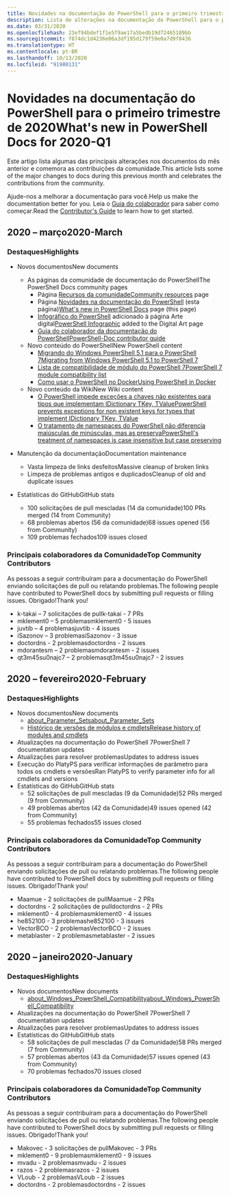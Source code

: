```yaml
---
title: Novidades na documentação do PowerShell para o primeiro trimestre de 2020
description: Lista de alterações na documentação do PowerShell para o primeiro trimestre de 2020
ms.date: 03/31/2020
ms.openlocfilehash: 23ef94bdef1f1e5f9ae17a5bedb19d72465189bb
ms.sourcegitcommit: f874dc1d4236e06a3df195d179f59e0a7d9f8436
ms.translationtype: HT
ms.contentlocale: pt-BR
ms.lasthandoff: 10/13/2020
ms.locfileid: "91980131"
---
```

# <a name="whats-new-in-powershell-docs-for-2020-q1"></a><span data-ttu-id="0702a-103">Novidades na documentação do PowerShell para o primeiro trimestre de 2020</span><span class="sxs-lookup"><span data-stu-id="0702a-103">What's new in PowerShell Docs for 2020-Q1</span></span>

<span data-ttu-id="0702a-104">Este artigo lista algumas das principais alterações nos documentos do mês anterior e comemora as contribuições da comunidade.</span><span class="sxs-lookup"><span data-stu-id="0702a-104">This article lists some of the major changes to docs during this previous month and celebrates the contributions from the community.</span></span>

<span data-ttu-id="0702a-105">Ajude-nos a melhorar a documentação para você.</span><span class="sxs-lookup"><span data-stu-id="0702a-105">Help us make the documentation better for you.</span></span> <span data-ttu-id="0702a-106">Leia o [Guia do colaborador][contrib] para saber como começar.</span><span class="sxs-lookup"><span data-stu-id="0702a-106">Read the [Contributor's Guide][contrib] to learn how to get started.</span></span>

## <a name="2020-march"></a><span data-ttu-id="0702a-107">2020 – março</span><span class="sxs-lookup"><span data-stu-id="0702a-107">2020-March</span></span>

### <a name="highlights"></a><span data-ttu-id="0702a-108">Destaques</span><span class="sxs-lookup"><span data-stu-id="0702a-108">Highlights</span></span>

- <span data-ttu-id="0702a-109">Novos documentos</span><span class="sxs-lookup"><span data-stu-id="0702a-109">New documents</span></span>
  - <span data-ttu-id="0702a-110">As páginas da comunidade de documentação do PowerShell</span><span class="sxs-lookup"><span data-stu-id="0702a-110">The PowerShell Docs community pages</span></span>
    - <span data-ttu-id="0702a-111">Página [Recursos da comunidade](/powershell/scripting/community/community-support)</span><span class="sxs-lookup"><span data-stu-id="0702a-111">[Community resources](/powershell/scripting/community/community-support) page</span></span>
    - <span data-ttu-id="0702a-112">Página [Novidades na documentação do PowerShell](#2020-march) (esta página)</span><span class="sxs-lookup"><span data-stu-id="0702a-112">[What's new in PowerShell Docs](#2020-march) page (this page)</span></span>
    - <span data-ttu-id="0702a-113">[Infográfico do PowerShell](https://github.com/MicrosoftDocs/PowerShell-Docs/blob/staging/assets/PowerShell_7_Infographic.pdf) adicionado à página Arte digital</span><span class="sxs-lookup"><span data-stu-id="0702a-113">[PowerShell Infographic](https://github.com/MicrosoftDocs/PowerShell-Docs/blob/staging/assets/PowerShell_7_Infographic.pdf) added to the Digital Art page</span></span>
    - [<span data-ttu-id="0702a-114">Guia do colaborador da documentação do PowerShell</span><span class="sxs-lookup"><span data-stu-id="0702a-114">PowerShell-Doc contributor guide</span></span>](/powershell/scripting/community/contributing/overview)
  - <span data-ttu-id="0702a-115">Novo conteúdo do PowerShell</span><span class="sxs-lookup"><span data-stu-id="0702a-115">New PowerShell content</span></span>
    - [<span data-ttu-id="0702a-116">Migrando do Windows PowerShell 5.1 para o PowerShell 7</span><span class="sxs-lookup"><span data-stu-id="0702a-116">Migrating from Windows PowerShell 5.1 to PowerShell 7</span></span>](/powershell/scripting/whats-new/migrating-from-windows-powershell-51-to-powershell-7)
    - [<span data-ttu-id="0702a-117">Lista de compatibilidade de módulo do PowerShell 7</span><span class="sxs-lookup"><span data-stu-id="0702a-117">PowerShell 7 module compatibility list</span></span>](/PowerShell/scripting/whats-new/module-compatibility)
    - [<span data-ttu-id="0702a-118">Como usar o PowerShell no Docker</span><span class="sxs-lookup"><span data-stu-id="0702a-118">Using PowerShell in Docker</span></span>](/powershell/scripting/install/powershell-in-docker)
  - <span data-ttu-id="0702a-119">Novo conteúdo da Wiki</span><span class="sxs-lookup"><span data-stu-id="0702a-119">New Wiki content</span></span>
    - [<span data-ttu-id="0702a-120">O PowerShell impede exceções a chaves não existentes para tipos que implementam IDictionary TKey, TValue</span><span class="sxs-lookup"><span data-stu-id="0702a-120">PowerShell prevents exceptions for non existent keys for types that implement IDictionary TKey, TValue</span></span>](https://github.com/MicrosoftDocs/PowerShell-Docs/wiki/PowerShell-prevents-exceptions-for-non-existent-keys-for-types-that-implement-IDictionary-TKey,-TValue-)
    - [<span data-ttu-id="0702a-121">O tratamento de namespaces do PowerShell não diferencia maiúsculas de minúsculas, mas as preserva</span><span class="sxs-lookup"><span data-stu-id="0702a-121">PowerShell's treatment of namespaces is case insensitive but case preserving</span></span>](https://github.com/MicrosoftDocs/PowerShell-Docs/wiki/PowerShell's-treatment-of-namespaces-is-case-insensitive-but-case-preserving)

- <span data-ttu-id="0702a-122">Manutenção da documentação</span><span class="sxs-lookup"><span data-stu-id="0702a-122">Documentation maintenance</span></span>
  - <span data-ttu-id="0702a-123">Vasta limpeza de links desfeitos</span><span class="sxs-lookup"><span data-stu-id="0702a-123">Massive cleanup of broken links</span></span>
  - <span data-ttu-id="0702a-124">Limpeza de problemas antigos e duplicados</span><span class="sxs-lookup"><span data-stu-id="0702a-124">Cleanup of old and duplicate issues</span></span>

- <span data-ttu-id="0702a-125">Estatísticas do GitHub</span><span class="sxs-lookup"><span data-stu-id="0702a-125">GitHub stats</span></span>
  - <span data-ttu-id="0702a-126">100 solicitações de pull mescladas (14 da comunidade)</span><span class="sxs-lookup"><span data-stu-id="0702a-126">100 PRs merged (14 from Community)</span></span>
  - <span data-ttu-id="0702a-127">68 problemas abertos (56 da comunidade)</span><span class="sxs-lookup"><span data-stu-id="0702a-127">68 issues opened (56 from Community)</span></span>
  - <span data-ttu-id="0702a-128">109 problemas fechados</span><span class="sxs-lookup"><span data-stu-id="0702a-128">109 issues closed</span></span>

### <a name="top-community-contributors"></a><span data-ttu-id="0702a-129">Principais colaboradores da Comunidade</span><span class="sxs-lookup"><span data-stu-id="0702a-129">Top Community Contributors</span></span>

<span data-ttu-id="0702a-130">As pessoas a seguir contribuíram para a documentação do PowerShell enviando solicitações de pull ou relatando problemas.</span><span class="sxs-lookup"><span data-stu-id="0702a-130">The following people have contributed to PowerShell docs by submitting pull requests or filling issues.</span></span> <span data-ttu-id="0702a-131">Obrigado!</span><span class="sxs-lookup"><span data-stu-id="0702a-131">Thank you!</span></span>

- <span data-ttu-id="0702a-132">k-takai – 7 solicitações de pull</span><span class="sxs-lookup"><span data-stu-id="0702a-132">k-takai - 7 PRs</span></span>
- <span data-ttu-id="0702a-133">mklement0 – 5 problemas</span><span class="sxs-lookup"><span data-stu-id="0702a-133">mklement0 - 5 issues</span></span>
- <span data-ttu-id="0702a-134">juvtib – 4 problemas</span><span class="sxs-lookup"><span data-stu-id="0702a-134">juvtib - 4 issues</span></span>
- <span data-ttu-id="0702a-135">iSazonov – 3 problemas</span><span class="sxs-lookup"><span data-stu-id="0702a-135">iSazonov - 3 issue</span></span>
- <span data-ttu-id="0702a-136">doctordns - 2 problemas</span><span class="sxs-lookup"><span data-stu-id="0702a-136">doctordns - 2 issues</span></span>
- <span data-ttu-id="0702a-137">mdorantesm – 2 problemas</span><span class="sxs-lookup"><span data-stu-id="0702a-137">mdorantesm - 2 issues</span></span>
- <span data-ttu-id="0702a-138">qt3m45su0najc7 – 2 problemas</span><span class="sxs-lookup"><span data-stu-id="0702a-138">qt3m45su0najc7 - 2 issues</span></span>

## <a name="2020-february"></a><span data-ttu-id="0702a-139">2020 – fevereiro</span><span class="sxs-lookup"><span data-stu-id="0702a-139">2020-February</span></span>

### <a name="highlights"></a><span data-ttu-id="0702a-140">Destaques</span><span class="sxs-lookup"><span data-stu-id="0702a-140">Highlights</span></span>

- <span data-ttu-id="0702a-141">Novos documentos</span><span class="sxs-lookup"><span data-stu-id="0702a-141">New documents</span></span>
  - [<span data-ttu-id="0702a-142">about_Parameter_Sets</span><span class="sxs-lookup"><span data-stu-id="0702a-142">about_Parameter_Sets</span></span>](/powershell/module/microsoft.powershell.core/about/about_parameter_sets)
  - [<span data-ttu-id="0702a-143">Histórico de versões de módulos e cmdlets</span><span class="sxs-lookup"><span data-stu-id="0702a-143">Release history of modules and cmdlets</span></span>](/powershell/scripting/whats-new/cmdlet-versions)
- <span data-ttu-id="0702a-144">Atualizações na documentação do PowerShell 7</span><span class="sxs-lookup"><span data-stu-id="0702a-144">PowerShell 7 documentation updates</span></span>
- <span data-ttu-id="0702a-145">Atualizações para resolver problemas</span><span class="sxs-lookup"><span data-stu-id="0702a-145">Updates to address issues</span></span>
- <span data-ttu-id="0702a-146">Execução do PlatyPS para verificar informações de parâmetro para todos os cmdlets e versões</span><span class="sxs-lookup"><span data-stu-id="0702a-146">Ran PlatyPS to verify parameter info for all cmdlets and versions</span></span>
- <span data-ttu-id="0702a-147">Estatísticas do GitHub</span><span class="sxs-lookup"><span data-stu-id="0702a-147">GitHub stats</span></span>
  - <span data-ttu-id="0702a-148">52 solicitações de pull mescladas (9 da Comunidade)</span><span class="sxs-lookup"><span data-stu-id="0702a-148">52 PRs merged (9 from Community)</span></span>
  - <span data-ttu-id="0702a-149">49 problemas abertos (42 da Comunidade)</span><span class="sxs-lookup"><span data-stu-id="0702a-149">49 issues opened (42 from Community)</span></span>
  - <span data-ttu-id="0702a-150">55 problemas fechados</span><span class="sxs-lookup"><span data-stu-id="0702a-150">55 issues closed</span></span>

### <a name="top-community-contributors"></a><span data-ttu-id="0702a-151">Principais colaboradores da Comunidade</span><span class="sxs-lookup"><span data-stu-id="0702a-151">Top Community Contributors</span></span>

<span data-ttu-id="0702a-152">As pessoas a seguir contribuíram para a documentação do PowerShell enviando solicitações de pull ou relatando problemas.</span><span class="sxs-lookup"><span data-stu-id="0702a-152">The following people have contributed to PowerShell docs by submitting pull requests or filling issues.</span></span> <span data-ttu-id="0702a-153">Obrigado!</span><span class="sxs-lookup"><span data-stu-id="0702a-153">Thank you!</span></span>

- <span data-ttu-id="0702a-154">Maamue - 2 solicitações de pull</span><span class="sxs-lookup"><span data-stu-id="0702a-154">Maamue - 2 PRs</span></span>
- <span data-ttu-id="0702a-155">doctordns - 2 solicitações de pull</span><span class="sxs-lookup"><span data-stu-id="0702a-155">doctordns - 2 PRs</span></span>
- <span data-ttu-id="0702a-156">mklement0 - 4 problemas</span><span class="sxs-lookup"><span data-stu-id="0702a-156">mklement0 - 4 issues</span></span>
- <span data-ttu-id="0702a-157">he852100 - 3 problemas</span><span class="sxs-lookup"><span data-stu-id="0702a-157">he852100 - 3 issues</span></span>
- <span data-ttu-id="0702a-158">VectorBCO - 2 problemas</span><span class="sxs-lookup"><span data-stu-id="0702a-158">VectorBCO - 2 issues</span></span>
- <span data-ttu-id="0702a-159">metablaster - 2 problemas</span><span class="sxs-lookup"><span data-stu-id="0702a-159">metablaster - 2 issues</span></span>

## <a name="2020-january"></a><span data-ttu-id="0702a-160">2020 – janeiro</span><span class="sxs-lookup"><span data-stu-id="0702a-160">2020-January</span></span>

### <a name="highlights"></a><span data-ttu-id="0702a-161">Destaques</span><span class="sxs-lookup"><span data-stu-id="0702a-161">Highlights</span></span>

- <span data-ttu-id="0702a-162">Novos documentos</span><span class="sxs-lookup"><span data-stu-id="0702a-162">New documents</span></span>
  - [<span data-ttu-id="0702a-163">about_Windows_PowerShell_Compatibility</span><span class="sxs-lookup"><span data-stu-id="0702a-163">about_Windows_PowerShell_Compatibility</span></span>](/powershell/module/microsoft.powershell.core/about/about_Windows_PowerShell_Compatibility)
- <span data-ttu-id="0702a-164">Atualizações na documentação do PowerShell 7</span><span class="sxs-lookup"><span data-stu-id="0702a-164">PowerShell 7 documentation updates</span></span>
- <span data-ttu-id="0702a-165">Atualizações para resolver problemas</span><span class="sxs-lookup"><span data-stu-id="0702a-165">Updates to address issues</span></span>
- <span data-ttu-id="0702a-166">Estatísticas do GitHub</span><span class="sxs-lookup"><span data-stu-id="0702a-166">GitHub stats</span></span>
  - <span data-ttu-id="0702a-167">58 solicitações de pull mescladas (7 da Comunidade)</span><span class="sxs-lookup"><span data-stu-id="0702a-167">58 PRs merged (7 from Community)</span></span>
  - <span data-ttu-id="0702a-168">57 problemas abertos (43 da Comunidade)</span><span class="sxs-lookup"><span data-stu-id="0702a-168">57 issues opened (43 from Community)</span></span>
  - <span data-ttu-id="0702a-169">70 problemas fechados</span><span class="sxs-lookup"><span data-stu-id="0702a-169">70 issues closed</span></span>

### <a name="top-community-contributors"></a><span data-ttu-id="0702a-170">Principais colaboradores da Comunidade</span><span class="sxs-lookup"><span data-stu-id="0702a-170">Top Community Contributors</span></span>

<span data-ttu-id="0702a-171">As pessoas a seguir contribuíram para a documentação do PowerShell enviando solicitações de pull ou relatando problemas.</span><span class="sxs-lookup"><span data-stu-id="0702a-171">The following people have contributed to PowerShell docs by submitting pull requests or filling issues.</span></span> <span data-ttu-id="0702a-172">Obrigado!</span><span class="sxs-lookup"><span data-stu-id="0702a-172">Thank you!</span></span>

- <span data-ttu-id="0702a-173">Makovec - 3 solicitações de pull</span><span class="sxs-lookup"><span data-stu-id="0702a-173">Makovec - 3 PRs</span></span>
- <span data-ttu-id="0702a-174">mklement0 - 9 problemas</span><span class="sxs-lookup"><span data-stu-id="0702a-174">mklement0 - 9 issues</span></span>
- <span data-ttu-id="0702a-175">mvadu - 2 problemas</span><span class="sxs-lookup"><span data-stu-id="0702a-175">mvadu - 2 issues</span></span>
- <span data-ttu-id="0702a-176">razos - 2 problemas</span><span class="sxs-lookup"><span data-stu-id="0702a-176">razos - 2 issues</span></span>
- <span data-ttu-id="0702a-177">VLoub - 2 problemas</span><span class="sxs-lookup"><span data-stu-id="0702a-177">VLoub - 2 issues</span></span>
- <span data-ttu-id="0702a-178">doctordns - 2 problemas</span><span class="sxs-lookup"><span data-stu-id="0702a-178">doctordns - 2 issues</span></span>

<!-- Link references -->
[contrib]: contributing/overview.md
